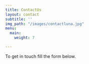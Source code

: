 ```yaml
---
title: ContactUs
layout: contact
subtitle: ''
img_path: "/images/contactluna.jpg"
menu:
  main:
    weight: 7

---
```

To get in touch fill the form below.